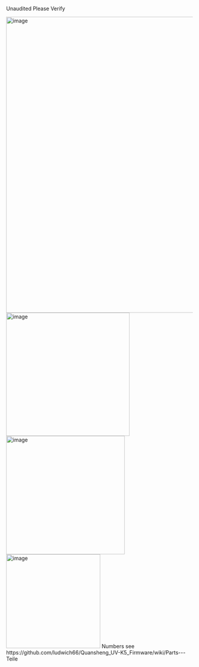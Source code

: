 Unaudited Please Verify

<img width="800" alt="image" src="https://github.com/ludwich66/Quansheng_UV-K5_Wiki/assets/12202733/9a24503b-594c-49f4-9539-cd3d2e60fe43">


<img width="333" alt="image" src="https://github.com/ludwich66/Quansheng_UV-K5_Wiki/assets/12202733/c9cc278e-06af-481b-a6b3-514ea18e3be5">
<img width="320" alt="image" src="https://github.com/ludwich66/Quansheng_UV-K5_Wiki/assets/12202733/43317cb7-e9e5-4df7-8311-e85ae1e7f6ad">
<img width="254" alt="image" src="https://github.com/ludwich66/Quansheng_UV-K5_Wiki/assets/12202733/b2fc4ebb-357d-4487-a412-26ae67ab6ec3">
Numbers see https://github.com/ludwich66/Quansheng_UV-K5_Firmware/wiki/Parts---Teile